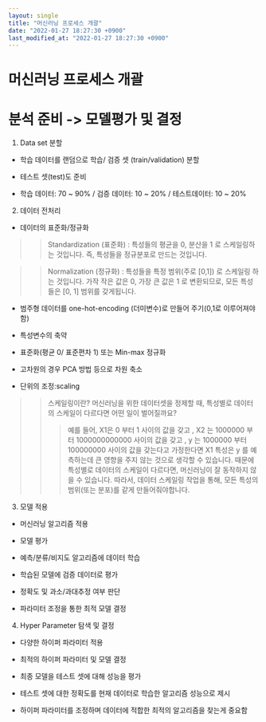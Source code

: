 ```yaml
---
layout: single
title: "머신러닝 프로세스 개괄"
date: "2022-01-27 18:27:30 +0900"
last_modified_at: "2022-01-27 18:27:30 +0900"
---
```


# 머신러닝 프로세스 개괄

# 분석 준비 -> 모델평가 및 결정

1. Data set 분할 

- 학습 데이터를 랜덤으로 학습/ 검증 셋 (train/validation) 분할

- 테스트 셋(test)도 준비

- 학습 데이터: 70 ~ 90% / 검증 데이터: 10 ~ 20% / 테스트데이터: 10 ~ 20%

2. 데이터 전처리

- 데이터의 표준화/정규화

> > Standardization (표준화)
: 특성들의 평균을 0, 분산을 1 로 스케일링하는 것입니다.
즉, 특성들을 정규분포로 만드는 것입니다.

> > Normalization (정규화)
: 특성들을 특정 범위(주로 [0,1]) 로 스케일링 하는 것입니다.
가작 작은 값은 0, 가장 큰 값은 1 로 변환되므로, 모든 특성들은 [0, 1] 범위를 갖게됩니다.



- 범주형 데이터를 one-hot-encoding (더미변수)로 만들어 주기(0,1로 이루어져야함)

- 특성변수의 축약

- 표준화(평균 0/ 표준편차 1) 또는 Min-max 정규화

- 고차원의 경우 PCA 방법 등으로 차원 축소

- 단위의 조정:scaling


> > 스케일링이란?
머신러닝을 위한 데이터셋을 정제할 때, 특성별로 데이터의 스케일이 다르다면 어떤 일이 벌어질까요?
> > >예를 들어,
X1은 0 부터 1 사이의 값을 갖고 , 
X2 는 1000000 부터 1000000000000 사이의 값을 갖고 , 
y 는 1000000 부터 100000000 사이의 값을 갖는다고 가정한다면
X1 특성은 y 를 예측하는데 큰 영향을 주지 않는 것으로 생각할 수 있습니다.
때문에 특성별로 데이터의 스케일이 다르다면, 머신러닝이 잘 동작하지 않을 수 있습니다.
따라서, 데이터 스케일링 작업을 통해, 모든 특성의 범위(또는 분포)를 같게 만들어줘야합니다.

3. 모델 적용

- 머신러닝 알고리즘 적용 

- 모델 평가 

- 예측/분류/비지도 알고리즘에 데이터 학습

- 학습된 모델에 검증 데이터로 평가

- 정확도 및 과소/과대추정 여부 판단

- 파라미터 조정을 통한 최적 모델 결정 

4. Hyper Parameter 탐색 및 결정

- 다양한 하이퍼 파라미터 적용

- 최적의 하이퍼 파라미터 및 모델 결정 

- 최종 모델을 테스트 셋에 대해 성능을 평가

- 테스트 셋에 대한 정확도를 현재 데이터로 학습한 알고리즘 성능으로 제시

- 하이퍼 파라미터를 조정하며 데이터에 적합한 최적의 알고리즘을 찾는게 중요함
